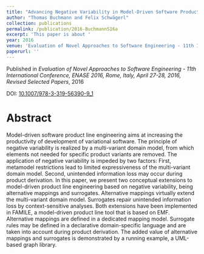 ```yaml
---
title: "Advancing Negative Variability in Model-Driven Software Product Line Engineering"
author: "Thomas Buchmann and Felix Schwägerl"
collection: publications
permalink: /publication/2016-BuchmannS16a
excerpt: 'This paper is about '
year: 2016
venue: 'Evaluation of Novel Approaches to Software Engineering - 11th International Conference, ENASE 2016, Rome, Italy, April 27-28, 2016, Revised Selected Papers'
paperurl: ''
---
```


Published in *Evaluation of Novel Approaches to Software Engineering - 11th International Conference, ENASE 2016, Rome, Italy, April 27-28, 2016, Revised Selected Papers*, 2016

DOI: [10.1007/978-3-319-56390-9_1](https://doi.org/10.1007/978-3-319-56390-9_1)

Abstract
=====

Model-driven software product line engineering aims at increasing the productivity of development of variational software. The principle of negative variability is realized by a multi-variant domain model, from which elements not needed for specific product variants are removed. The application of negative variability is impeded by two factors: First, metamodel restrictions lead to limited expressiveness of the multi-variant domain model. Second, unintended information loss may occur during product derivation. In this paper, we present two conceptual extensions to model-driven product line engineering based on negative variability, being alternative mappings and surrogates. Alternative mappings virtually extend the multi-variant domain model. Surrogates repair unintended information loss by context-sensitive analyses. Both extensions have been implemented in FAMILE, a model-driven product line tool that is based on EMF. Alternative mappings are defined in a dedicated mapping model. Surrogate rules may be defined in a declarative domain-specific language and are taken into account during product derivation. The added value of alternative mappings and surrogates is demonstrated by a running example, a UML-based graph library.